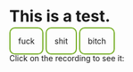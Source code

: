 # This is a test. 

<div>
<span style='display: inline; border: 2px solid #73AD21; padding: 1em; border-radius: 10px'>fuck</span>
<span style='display: inline; border: 2px solid #73AD21; padding: 1em; border-radius: 10px'>shit</span>
<span style='display: inline; border: 2px solid #73AD21; padding: 1em; border-radius: 10px'>bitch</span>
</div>

Click on the recording to see it: 

<script id="asciicast-4bxmvXN4cxCNjkg403WsyHzpt" src="https://asciinema.org/a/4bxmvXN4cxCNjkg403WsyHzpt.js" async></script>
